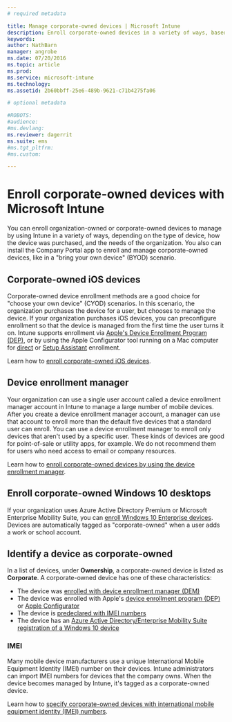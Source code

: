 ```yaml
---
# required metadata

title: Manage corporate-owned devices | Microsoft Intune
description: Enroll corporate-owned devices in a variety of ways, based on the type of device, how it was purchased, and the needs of the organization.
keywords:
author: NathBarn
manager: angrobe
ms.date: 07/20/2016
ms.topic: article
ms.prod:
ms.service: microsoft-intune
ms.technology:
ms.assetid: 2b60bbff-25e6-489b-9621-c71b4275fa06

# optional metadata

#ROBOTS:
#audience:
#ms.devlang:
ms.reviewer: dagerrit
ms.suite: ems
#ms.tgt_pltfrm:
#ms.custom:

---
```


# Enroll corporate-owned devices with Microsoft Intune

You can enroll organization-owned or corporate-owned devices to manage by using Intune in a variety of ways, depending on the type of device, how the device was purchased, and the needs of the organization. You also can install the Company Portal app to enroll and manage corporate-owned devices, like in a "bring your own device" (BYOD) scenario.

## Corporate-owned iOS devices

Corporate-owned device enrollment methods are a good choice for "choose your own device" (CYOD) scenarios. In this scenario, the organization purchases the device for a user, but chooses to manage the device. If your organization purchases iOS devices, you can preconfigure enrollment so that the device is managed from the first time the user turns it on. Intune supports enrollment via [Apple's Device Enrollment Program (DEP)](ios-device-enrollment-program-in-microsoft-intune.md), or by using the Apple Configurator tool running on a Mac computer for [direct](ios-direct-enrollment-in-microsoft-intune.md) or [Setup Assistant](ios-setup-assistant-enrollment-in-microsoft-intune.md) enrollment.

Learn how to [enroll corporate-owned iOS devices](enroll-corporate-owned-ios-devices-in-microsoft-intune.md).

## Device enrollment manager

Your organization can use a single user account called a device enrollment manager account in Intune to manage a large number of mobile devices. After you create a device enrollment manager account, a manager can use that account to enroll more than the default five devices that a standard user can enroll. You can use a device enrollment manager to enroll only devices that aren't used by a specific user. These kinds of devices are good for point-of-sale or utility apps, for example. We do not recommend them for users who need access to email or company resources.

Learn how to [enroll corporate-owned devices by using the device enrollment manager](enroll-corporate-owned-devices-with-the-device-enrollment-manager-in-microsoft-intune.md).

## Enroll corporate-owned Windows 10 desktops

If your organization uses Azure Active Directory Premium or Microsoft Enterprise Mobility Suite, you can [enroll Windows 10 Enterprise devices](https://docs.microsoft.com/active-directory/active-directory-azureadjoin-windows10-devices-overview). Devices are automatically tagged as "corporate-owned" when a user adds a work or school account.

## Identify a device as corporate-owned

In a list of devices, under **Ownership**, a corporate-owned device is listed as **Corporate**. A corporate-owned device has one of these characteristics:

 - The device was [enrolled with device enrollment manager (DEM)](enroll-corporate-owned-devices-with-the-device-enrollment-manager-in-microsoft-intune.md)
 - The device was enrolled with Apple's [device enrollment program (DEP)](ios-device-enrollment-program-in-microsoft-intune.md) or [Apple Configurator](ios-setup-assistant-enrollment-in-microsoft-intune.md)
 - The device is [predeclared with IMEI numbers](specify-corporate-owned-devices-with-international-mobile-equipment-identity-imei-numbers.md)
 - The device has an [Azure Active Directory/Enterprise Mobility Suite registration of a Windows 10 device](https://docs.microsoft.com/active-directory/active-directory-azureadjoin-windows10-devices-overview)

### IMEI

Many mobile device manufacturers use a unique International Mobile Equipment Identity (IMEI) number on their devices. Intune administrators can import IMEI numbers for devices that the company owns. When the device becomes managed by Intune, it's tagged as a corporate-owned device.

Learn how to [specify corporate-owned devices with international mobile equipment identity (IMEI) numbers](specify-corporate-owned-devices-with-international-mobile-equipment-identity-imei-numbers.md).
